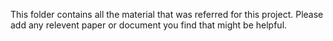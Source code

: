 This folder contains all the material that was referred for this project.
Please add any relevent paper or document you find that might be helpful.
